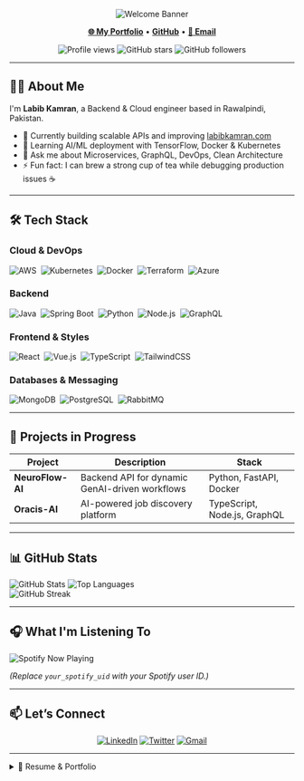 <!-- Header Banner -->
<p align="center">
  <img src="https://capsule-render.vercel.app/api?type=waving&color=gradient&height=150&section=header&text=Labib+Kamran!&fontSize=50" alt="Welcome Banner"/>
</p>

<!-- Profile Stats & Socials -->
<p align="center">
  <a href="https://www.labibkamran.com" target="_blank"><strong>🌐 My Portfolio</strong></a> •
  <a href="https://github.com/labibkamran" target="_blank"><strong>GitHub</strong></a> •
  <a href="mailto:labib@codexon.pk"><strong>📧 Email</strong></a>
</p>
<p align="center">
  <img src="https://komarev.com/ghpvc/?username=labibkamran&color=blue" alt="Profile views"/>
  <img src="https://img.shields.io/github/stars/labibkamran?style=social" alt="GitHub stars"/>
  <img src="https://img.shields.io/github/followers/labibkamran?style=social" alt="GitHub followers"/>
</p>

---

## 👨‍💻 About Me
I'm **Labib Kamran**, a Backend & Cloud engineer based in Rawalpindi, Pakistan.

- 🔭 Currently building scalable APIs and improving [labibkamran.com](https://www.labibkamran.com)
- 🌱 Learning AI/ML deployment with TensorFlow, Docker & Kubernetes
- 💬 Ask me about Microservices, GraphQL, DevOps, Clean Architecture
- ⚡ Fun fact: I can brew a strong cup of tea while debugging production issues ☕

---

## 🛠️ Tech Stack

### Cloud & DevOps  
![AWS](https://img.shields.io/badge/-AWS-232F3E?logo=amazon-aws)&nbsp;
![Kubernetes](https://img.shields.io/badge/-Kubernetes-326CE5?logo=kubernetes)&nbsp;
![Docker](https://img.shields.io/badge/-Docker-2496ED?logo=docker)&nbsp;
![Terraform](https://img.shields.io/badge/-Terraform-623CE4?logo=terraform)&nbsp;
![Azure](https://img.shields.io/badge/-Azure-0089D6?logo=microsoft-azure)

### Backend  
![Java](https://img.shields.io/badge/-Java-ED8B00?logo=java)&nbsp;
![Spring Boot](https://img.shields.io/badge/-SpringBoot-6DB33F?logo=springboot)&nbsp;
![Python](https://img.shields.io/badge/-Python-3776AB?logo=python)&nbsp;
![Node.js](https://img.shields.io/badge/-Node.js-3C873A?logo=node.js)&nbsp;
![GraphQL](https://img.shields.io/badge/-GraphQL-E10098?logo=graphql)

### Frontend & Styles  
![React](https://img.shields.io/badge/-React-61DAFB?logo=react)&nbsp;
![Vue.js](https://img.shields.io/badge/-Vue.js-4FC08D?logo=vue.js)&nbsp;
![TypeScript](https://img.shields.io/badge/-TypeScript-007ACC?logo=typescript)&nbsp;
![TailwindCSS](https://img.shields.io/badge/-TailwindCSS-38B2AC?logo=tailwind-css)

### Databases & Messaging  
![MongoDB](https://img.shields.io/badge/-MongoDB-4EA94B?logo=mongodb)&nbsp;
![PostgreSQL](https://img.shields.io/badge/-PostgreSQL-4169E1?logo=postgresql)&nbsp;
![RabbitMQ](https://img.shields.io/badge/-RabbitMQ-FF6600?logo=rabbitmq)

---

## 🚀 Projects in Progress
| Project | Description | Stack |
|--------|-------------|-------|
| **NeuroFlow-AI** | Backend API for dynamic GenAI-driven workflows | Python, FastAPI, Docker |
| **Oracis-AI** | AI-powered job discovery platform | TypeScript, Node.js, GraphQL |

---

## 📊 GitHub Stats
![GitHub Stats](https://github-readme-stats.vercel.app/api?username=labibkamran&show_icons=true&count_private=true&theme=radical)
![Top Languages](https://github-readme-stats.vercel.app/api/top-langs/?username=labibkamran&layout=compact&theme=radical)  
![GitHub Streak](https://streak-stats.demolab.com?user=labibkamran&theme=radical)

---

## 🎧 What I'm Listening To
![Spotify Now Playing](https://spotify-github-profile.vercel.app/api/view?uid=your_spotify_uid&cover_image=true&theme=night&show_offline=false&background_color=121212)

*(Replace `your_spotify_uid` with your Spotify user ID.)*

---

## 📫 Let’s Connect
<p align="center">
  <a href="https://www.linkedin.com/in/labibkamran"><img alt="LinkedIn" src="https://img.shields.io/badge/-LinkedIn-0077B5?style=flat&logo=linkedin&logoColor=white"/></a>
  <a href="https://twitter.com/labibkamran"><img alt="Twitter" src="https://img.shields.io/badge/-Twitter-1DA1F2?style=flat&logo=twitter&logoColor=white"/></a>
  <a href="mailto:labib@codexon.pk"><img alt="Gmail" src="https://img.shields.io/badge/-Gmail-D14836?style=flat&logo=gmail&logoColor=white"/></a>
</p>

---

<details>
<summary>📝 Resume & Portfolio</summary>
  
View my full resume and interactive portfolio at:
- **🌐 [labibkamran.com](https://www.labibkamran.com)**
- **📄 [Download Resume (PDF)](https://www.labibkamran.com/resume.pdf)**
</details>
